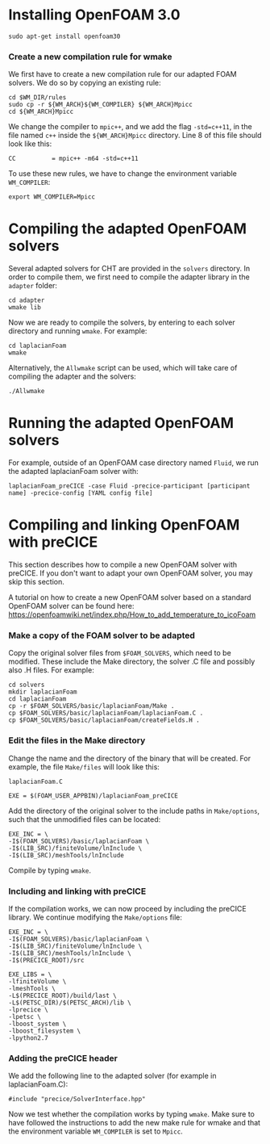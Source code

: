 # Installing OpenFOAM 3.0 #
    sudo apt-get install openfoam30

### Create a new compilation rule for wmake ###

We first have to create a new compilation rule for our adapted FOAM solvers.  We do so by copying an existing rule:

    cd $WM_DIR/rules
    sudo cp -r ${WM_ARCH}${WM_COMPILER} ${WM_ARCH}Mpicc
    cd ${WM_ARCH}Mpicc

We change the compiler to `mpic++`, and we add the flag `-std=c++11`, in the file named `c++` inside the `${WM_ARCH}Mpicc` directory.  Line 8 of this file should look like this:

    CC          = mpic++ -m64 -std=c++11

To use these new rules, we have to change the environment variable `WM_COMPILER`:

    export WM_COMPILER=Mpicc

# Compiling the adapted OpenFOAM solvers #
Several adapted solvers for CHT are provided in the `solvers` directory.  In order to compile them, we first need to compile the adapter library in the `adapter` folder:

    cd adapter
    wmake lib

Now we are ready to compile the solvers, by entering to each solver directory and running `wmake`.  For example:

    cd laplacianFoam
    wmake

Alternatively, the `Allwmake` script can be used, which will take care of compiling the adapter and the solvers:

    ./Allwmake

# Running the adapted OpenFOAM solvers #

For example, outside of an OpenFOAM case directory named `Fluid`, we run the adapted laplacianFoam solver with:

    laplacianFoam_preCICE -case Fluid -precice-participant [participant name] -precice-config [YAML config file]

# Compiling and linking OpenFOAM with preCICE #
This section describes how to compile a new OpenFOAM solver with preCICE.  If you don't want to adapt your own OpenFOAM solver, you may skip this section.

A tutorial on how to create a new OpenFOAM solver based on a standard OpenFOAM solver can be found here:
https://openfoamwiki.net/index.php/How_to_add_temperature_to_icoFoam

### Make a copy of the FOAM solver to be adapted ###
Copy the original solver files from `$FOAM_SOLVERS`, which need to be modified.  These include the Make directory, the solver .C file and possibly also .H files.
For example:

    cd solvers
    mkdir laplacianFoam
    cd laplacianFoam
    cp -r $FOAM_SOLVERS/basic/laplacianFoam/Make .
    cp $FOAM_SOLVERS/basic/laplacianFoam/laplacianFoam.C .
    cp $FOAM_SOLVERS/basic/laplacianFoam/createFields.H .

### Edit the files in the Make directory ###
Change the name and the directory of the binary that will be created.
For example, the file `Make/files` will look like this:

    laplacianFoam.C

    EXE = $(FOAM_USER_APPBIN)/laplacianFoam_preCICE

Add the directory of the original solver to the include paths in `Make/options`, such that the unmodified files can be located:

    EXE_INC = \
    -I$(FOAM_SOLVERS)/basic/laplacianFoam \
    -I$(LIB_SRC)/finiteVolume/lnInclude \
    -I$(LIB_SRC)/meshTools/lnInclude

Compile by typing `wmake`.

### Including and linking with preCICE ###
If the compilation works, we can now proceed by including the preCICE library.  We continue modifying the `Make/options` file:

    EXE_INC = \
    -I$(FOAM_SOLVERS)/basic/laplacianFoam \
    -I$(LIB_SRC)/finiteVolume/lnInclude \
    -I$(LIB_SRC)/meshTools/lnInclude \
    -I$(PRECICE_ROOT)/src

    EXE_LIBS = \
    -lfiniteVolume \
    -lmeshTools \
    -L$(PRECICE_ROOT)/build/last \
    -L$(PETSC_DIR)/$(PETSC_ARCH)/lib \
    -lprecice \
    -lpetsc \
    -lboost_system \
    -lboost_filesystem \
    -lpython2.7

### Adding the preCICE header ###

We add the following line to the adapted solver (for example in laplacianFoam.C):

    #include "precice/SolverInterface.hpp"

Now we test whether the compilation works by typing `wmake`.   Make sure to have followed the instructions to add the new make rule for wmake and that the environment variable `WM_COMPILER` is set to `Mpicc`.
